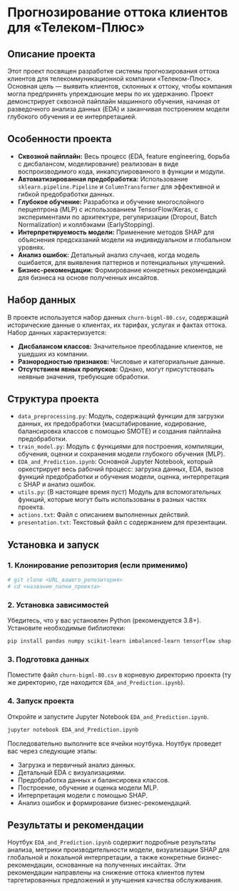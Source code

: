 # Прогнозирование оттока клиентов для «Телеком-Плюс»

## Описание проекта

Этот проект посвящен разработке системы прогнозирования оттока клиентов для телекоммуникационной компании «Телеком-Плюс». Основная цель — выявить клиентов, склонных к оттоку, чтобы компания могла предпринять упреждающие меры по их удержанию. Проект демонстрирует сквозной пайплайн машинного обучения, начиная от разведочного анализа данных (EDA) и заканчивая построением модели глубокого обучения и ее интерпретацией.

## Особенности проекта

*   **Сквозной пайплайн:** Весь процесс (EDA, feature engineering, борьба с дисбалансом, моделирование) реализован в виде воспроизводимого кода, инкапсулированного в функции и модули.
*   **Автоматизированная предобработка:** Использование `sklearn.pipeline.Pipeline` и `ColumnTransformer` для эффективной и гибкой предобработки данных.
*   **Глубокое обучение:** Разработка и обучение многослойного перцептрона (MLP) с использованием TensorFlow/Keras, с экспериментами по архитектуре, регуляризации (Dropout, Batch Normalization) и коллбэками (EarlyStopping).
*   **Интерпретируемость модели:** Применение методов SHAP для объяснения предсказаний модели на индивидуальном и глобальном уровнях.
*   **Анализ ошибок:** Детальный анализ случаев, когда модель ошибается, для выявления паттернов и потенциальных улучшений.
*   **Бизнес-рекомендации:** Формирование конкретных рекомендаций для бизнеса на основе полученных инсайтов.

## Набор данных

В проекте используется набор данных `churn-bigml-80.csv`, содержащий исторические данные о клиентах, их тарифах, услугах и фактах оттока. Набор данных характеризуется:
*   **Дисбалансом классов:** Значительное преобладание клиентов, не ушедших из компании.
*   **Разнородностью признаков:** Числовые и категориальные данные.
*   **Отсутствием явных пропусков:** Однако, могут присутствовать неявные значения, требующие обработки.

## Структура проекта

*   `data_preprocessing.py`: Модуль, содержащий функции для загрузки данных, их предобработки (масштабирование, кодирование, балансировка классов с помощью SMOTE) и создания пайплайна предобработки.
*   `train_model.py`: Модуль с функциями для построения, компиляции, обучения, оценки и сохранения модели глубокого обучения (MLP).
*   `EDA_and_Prediction.ipynb`: Основной Jupyter Notebook, который оркестрирует весь рабочий процесс: загрузка данных, EDA, вызов функций предобработки и обучения модели, оценка, интерпретация с SHAP и анализ ошибок.
*   `utils.py`: (В настоящее время пуст) Модуль для вспомогательных функций, которые могут быть использованы в разных частях проекта.
*   `actions.txt`: Файл с описанием выполненных действий.
*   `presentation.txt`: Текстовый файл с содержанием для презентации.

## Установка и запуск

### 1. Клонирование репозитория (если применимо)

```bash
# git clone <URL_вашего_репозитория>
# cd <название_папки_проекта>
```

### 2. Установка зависимостей

Убедитесь, что у вас установлен Python (рекомендуется 3.8+). Установите необходимые библиотеки:

```bash
pip install pandas numpy scikit-learn imbalanced-learn tensorflow shap matplotlib seaborn
```

### 3. Подготовка данных

Поместите файл `churn-bigml-80.csv` в корневую директорию проекта (ту же директорию, где находится `EDA_and_Prediction.ipynb`).

### 4. Запуск проекта

Откройте и запустите Jupyter Notebook `EDA_and_Prediction.ipynb`.

```bash
jupyter notebook EDA_and_Prediction.ipynb
```

Последовательно выполните все ячейки ноутбука. Ноутбук проведет вас через следующие этапы:
*   Загрузка и первичный анализ данных.
*   Детальный EDA с визуализациями.
*   Предобработка данных и балансировка классов.
*   Построение, обучение и оценка модели MLP.
*   Интерпретация модели с помощью SHAP.
*   Анализ ошибок и формирование бизнес-рекомендаций.

## Результаты и рекомендации

Ноутбук `EDA_and_Prediction.ipynb` содержит подробные результаты анализа, метрики производительности модели, визуализации SHAP для глобальной и локальной интерпретации, а также конкретные бизнес-рекомендации, основанные на полученных инсайтах. Эти рекомендации направлены на снижение оттока клиентов путем таргетированных предложений и улучшения качества обслуживания.
